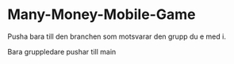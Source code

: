 # Many-Money-Mobile-Game
 
Pusha bara till den branchen som motsvarar den grupp du e med i. 

Bara gruppledare pushar till main